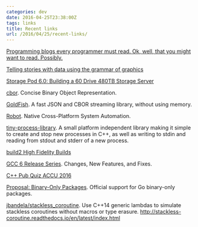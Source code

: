 ```yaml
---
categories: dev
date: 2016-04-25T23:38:00Z
tags: links
title: Recent links
url: /2016/04/25/recent-links/
---
```


[Programming blogs every programmer must read. Ok, well, that you might want to read. Possibly.](http://danluu.com/programming-blogs/)

[Telling stories with data using the grammar of graphics](https://codewords.recurse.com/issues/six/telling-stories-with-data-using-the-grammar-of-graphics)

[Storage Pod 6.0: Building a 60 Drive 480TB Storage Server](https://www.backblaze.com/blog/open-source-data-storage-server/)

[cbor](http://cbor.io/). Concise Binary Object Representation.

[GoldFish](https://github.com/OneNoteDev/GoldFish). A fast JSON and CBOR streaming library, without using memory.

[Robot](http://getrobot.net/). Native Cross-Platform System Automation.

[tiny-process-library](https://github.com/eidheim/tiny-process-library). A small platform independent library making it simple to create and stop new processes in C++, as well as writing to stdin and reading from stdout and stderr of a new process.

[build2 High Fidelity Builds](https://build2.org/release/0.3.0.xhtml)

[GCC 6 Release Series](https://gcc.gnu.org/gcc-6/changes.html). Changes, New Features, and Fixes.

[C++ Pub Quiz ACCU 2016](http://www.pvv.org/~oma/PubQuiz_ACCU_Apr2016.pdf)

[Proposal: Binary-Only Packages](https://github.com/golang/proposal/blob/master/design/2775-binary-only-packages.md). Official support for Go binary-only packages.

[jbandela/stackless_coroutine](https://github.com/jbandela/stackless_coroutine). Use C++14 generic lambdas to simulate stackless coroutines without macros or type erasure. http://stackless-coroutine.readthedocs.io/en/latest/index.html

